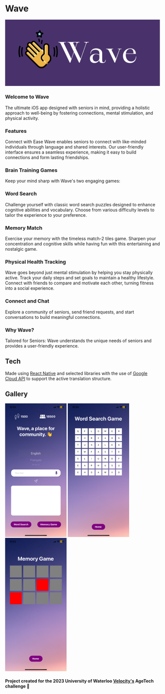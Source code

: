 # Wave

![logo](images/logo.png)

### Welcome to Wave
The ultimate iOS app designed with seniors in mind, providing a holistic approach to well-being by fostering connections, mental stimulation, and physical activity.

### Features
Connect with Ease
Wave enables seniors to connect with like-minded individuals through language and shared interests. Our user-friendly interface ensures a seamless experience, making it easy to build connections and form lasting friendships.

### Brain Training Games
Keep your mind sharp with Wave's two engaging games:

### Word Search
Challenge yourself with classic word search puzzles designed to enhance cognitive abilities and vocabulary. Choose from various difficulty levels to tailor the experience to your preference.

### Memory Match
Exercise your memory with the timeless match-2 tiles game. Sharpen your concentration and cognitive skills while having fun with this entertaining and nostalgic game.

### Physical Health Tracking
Wave goes beyond just mental stimulation by helping you stay physically active. Track your daily steps and set goals to maintain a healthy lifestyle. Connect with friends to compare and motivate each other, turning fitness into a social experience.

### Connect and Chat
Explore a community of seniors, send friend requests, and start conversations to build meaningful connections.

### Why Wave?
Tailored for Seniors: Wave understands the unique needs of seniors and provides a user-friendly experience.

## Tech

Made using [React Native](https://reactnative.dev/) and selected libraries with the use of [Google Cloud API](https://cloud.google.com/apis) to support the active translation structure.

## Gallery
<p float="left">
<img src="images/HomeScreen.PNG" alt="HomeScreen" width="200"/>
<img src="images/WordSearch.PNG" alt="WordSearch" width="200"/>
<img src="images/TileMatch.PNG" alt="TileMatch" width="200"/>
</p>

#### Project created for the 2023 University of Waterloo [Velocity's](https://velocityincubator.com/) AgeTech challenge 🧠